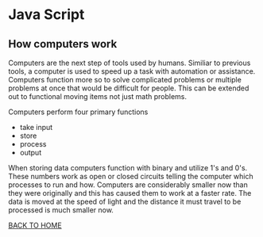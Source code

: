 # Java Script

## How computers work

Computers are the next step of tools used by humans. Similiar to previous tools, a computer is used to speed up a task with automation or assistance. Computers function more so to solve complicated problems or multiple problems at once that would be difficult for people. This can be extended out to functional moving items not just math problems.

Computers perform four primary functions
* take input
* store
* process
* output

When storing data computers function with binary and utilize 1's and 0's. These numbers work as open or closed circuits telling the computer which processes to run and how. Computers are considerably smaller now than they were originally and this has caused them to work at a faster rate. The data is moved at the speed of light and the distance it must travel to be processed is much smaller now.

[BACK TO HOME](https://folksmash.github.io/reading-notes/)
